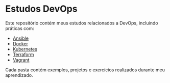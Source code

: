 # Estudos DevOps
Este repositório contém meus estudos relacionados a DevOps, incluindo práticas com:

- [Ansible](ansible/)
- [Docker](docker/)
- [Kubernetes](kubernetes)
- [Terraform](terraform/)
- [Vagrant](vagrant/)

Cada pasta contém exemplos, projetos e exercícios realizados durante meu aprendizado.